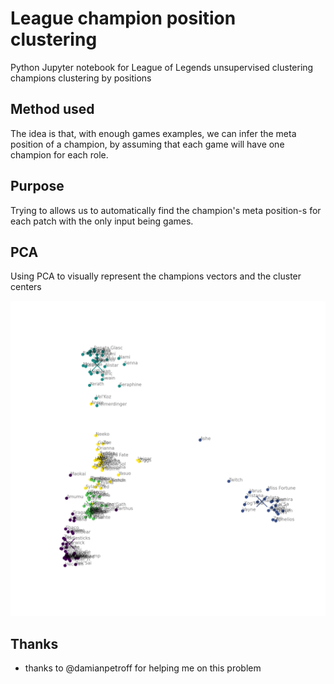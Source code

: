 # League champion position clustering

Python Jupyter notebook for League of Legends unsupervised clustering champions clustering by positions

## Method used

The idea is that, with enough games examples, we can infer the meta position of a champion, by assuming that each game will have one champion for each role.

## Purpose

Trying to allows us to automatically find the champion's meta position-s for each patch with the only input being games.

## PCA

Using PCA to visually represent the champions vectors and the cluster centers

![showcase/pca.png](showcase/pca.png)


## Thanks

- thanks to @damianpetroff for helping me on this problem